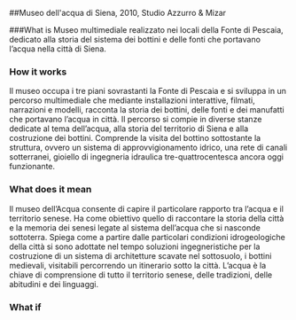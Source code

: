 ##Museo dell'acqua di Siena, 2010, Studio Azzurro & Mizar 

###What is
Museo multimediale realizzato nei locali della Fonte di Pescaia, dedicato alla storia del sistema dei bottini e delle fonti che portavano l’acqua nella città di Siena.

### How it works
Il museo occupa i tre piani sovrastanti la Fonte di Pescaia e si sviluppa in un percorso multimediale che mediante installazioni interattive, filmati, narrazioni e modelli, racconta la storia dei bottini, delle fonti e dei manufatti che portavano l’acqua in città. 
Il percorso si compie in diverse stanze dedicate al tema dell’acqua, alla storia del territorio di Siena e alla costruzione dei bottini. Comprende la visita del bottino sottostante la struttura, ovvero un sistema di approvvigionamento idrico, una rete di canali sotterranei, gioiello di ingegneria idraulica tre-quattrocentesca ancora oggi funzionante.

### What does it mean
Il museo dell’Acqua consente di capire il particolare rapporto tra l’acqua e il territorio senese. Ha come obiettivo quello di raccontare la storia della città e la memoria dei senesi legate al sistema dell’acqua che si nasconde sottoterra. Spiega come a partire dalle particolari condizioni idrogeologiche della città si sono adottate nel tempo soluzioni ingegneristiche per la costruzione di un sistema di architetture scavate nel sottosuolo, i bottini medievali, visitabili percorrendo un itinerario sotto la città. L’acqua è la chiave di comprensione di tutto il territorio senese, delle tradizioni, delle abitudini e dei linguaggi. 

### What if

